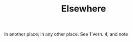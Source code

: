 ---
title: Elsewhere
letter: E
permalink: "/definitions/bld-elsewhere.html"
body: In another place; in any other place. See 1 Vern. 4, and note
published_at: '2018-07-07'
source: Black's Law Dictionary 2nd Ed (1910)
layout: post
---